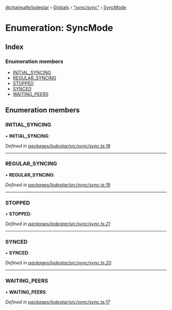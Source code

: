 [@chainsafe/lodestar](../README.md) › [Globals](../globals.md) › ["sync/sync"](../modules/_sync_sync_.md) › [SyncMode](_sync_sync_.syncmode.md)

# Enumeration: SyncMode

## Index

### Enumeration members

* [INITIAL_SYNCING](_sync_sync_.syncmode.md#initial_syncing)
* [REGULAR_SYNCING](_sync_sync_.syncmode.md#regular_syncing)
* [STOPPED](_sync_sync_.syncmode.md#stopped)
* [SYNCED](_sync_sync_.syncmode.md#synced)
* [WAITING_PEERS](_sync_sync_.syncmode.md#waiting_peers)

## Enumeration members

###  INITIAL_SYNCING

• **INITIAL_SYNCING**:

*Defined in [packages/lodestar/src/sync/sync.ts:18](https://github.com/ChainSafe/lodestar/blob/bbe465408/packages/lodestar/src/sync/sync.ts#L18)*

___

###  REGULAR_SYNCING

• **REGULAR_SYNCING**:

*Defined in [packages/lodestar/src/sync/sync.ts:19](https://github.com/ChainSafe/lodestar/blob/bbe465408/packages/lodestar/src/sync/sync.ts#L19)*

___

###  STOPPED

• **STOPPED**:

*Defined in [packages/lodestar/src/sync/sync.ts:21](https://github.com/ChainSafe/lodestar/blob/bbe465408/packages/lodestar/src/sync/sync.ts#L21)*

___

###  SYNCED

• **SYNCED**:

*Defined in [packages/lodestar/src/sync/sync.ts:20](https://github.com/ChainSafe/lodestar/blob/bbe465408/packages/lodestar/src/sync/sync.ts#L20)*

___

###  WAITING_PEERS

• **WAITING_PEERS**:

*Defined in [packages/lodestar/src/sync/sync.ts:17](https://github.com/ChainSafe/lodestar/blob/bbe465408/packages/lodestar/src/sync/sync.ts#L17)*
